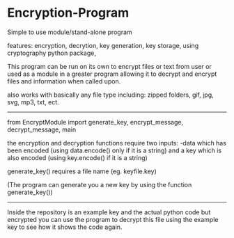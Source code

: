 # Encryption-Program
Simple to use module/stand-alone program

features:
encryption,
decrytion,
key generation,
key storage,
using cryptography python package,

This program can be run on its own to encrypt files or text from user or used as a module in a greater program allowing it to decrypt and encrypt files and information when 
called upon.

also works with basically any file type including: zipped folders, gif, jpg, svg, mp3, txt, ect.

--------

from EncryptModule import generate_key, encrypt_message, decrypt_message, main

the encryption and decryption functions require two inputs:
-data which has been encoded (using data.encode() only if it is a string)
and a key which is also encoded (using key.encode() if it is a string)

generate_key() requires a file name (eg. keyfile.key)

(The program can generate you a new key by using the function generate_key())

--------
Inside the repository is an example key and the actual python code but encrypted
you can use the program to decrypt this file using the example key to see how it shows the code again.


